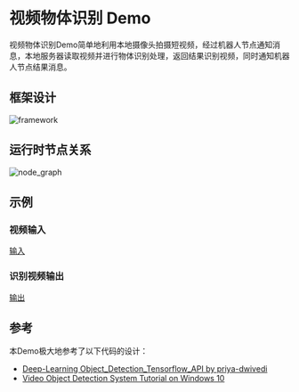 # 视频物体识别 Demo

视频物体识别Demo简单地利用本地摄像头拍摄短视频，经过机器人节点通知消息，本地服务器读取视频并进行物体识别处理，返回结果识别视频，同时通知机器人节点结果消息。

## 框架设计

![framework](https://reganfan.github.io/assets/cloud-robot-diagram/framework.png)

## 运行时节点关系

![node_graph](https://reganfan.github.io/assets/cloud-robot-diagram/node_graph.png)

## 示例

### 视频输入

[输入](https://github.com/Fyz01/objectDetectionRobo/blob/master/video_detection/vedio1.gif)

### 识别视频输出

[输出](https://github.com/Fyz01/objectDetectionRobo/blob/master/video_detection/vedio1_out.gif)

## 参考

本Demo极大地参考了以下代码的设计：

- [Deep-Learning Object_Detection_Tensorflow_API  by  priya-dwivedi](https://github.com/priya-dwivedi/Deep-Learning/blob/master/Object_Detection_Tensorflow_API.ipynb)
- [Video Object Detection System Tutorial on Windows 10](https://blog.csdn.net/xiaoxiao123jun/article/details/76605928)

